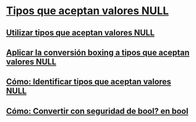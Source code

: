 # [Tipos que aceptan valores NULL](index.md)
## [Utilizar tipos que aceptan valores NULL](using-nullable-types.md)
## [Aplicar la conversión boxing a tipos que aceptan valores NULL](boxing-nullable-types.md)
## [Cómo: Identificar tipos que aceptan valores NULL](how-to-identify-a-nullable-type.md)
## [Cómo: Convertir con seguridad de bool? en bool](how-to-safely-cast-from-bool-to-bool.md)

